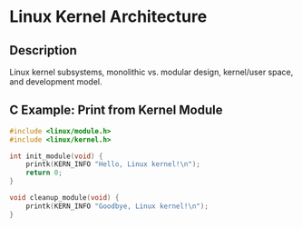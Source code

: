 # Linux Kernel Architecture

## Description
Linux kernel subsystems, monolithic vs. modular design, kernel/user space, and development model.

## C Example: Print from Kernel Module
```c
#include <linux/module.h>
#include <linux/kernel.h>

int init_module(void) {
    printk(KERN_INFO "Hello, Linux kernel!\n");
    return 0;
}

void cleanup_module(void) {
    printk(KERN_INFO "Goodbye, Linux kernel!\n");
}
```
